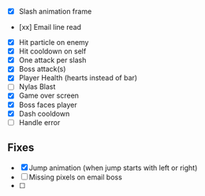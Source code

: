 - [x] Slash animation frame
- [xx] Email line read
- [x] Hit particle on enemy
- [x] Hit cooldown on self
- [x] One attack per slash
- [x] Boss attack(s)
- [x] Player Health (hearts instead of bar)
- [ ] Nylas Blast
- [x] Game over screen
- [x] Boss faces player
- [x] Dash cooldown
- [ ] Handle error

## Fixes

- [x] Jump animation (when jump starts with left or right)
- [ ] Missing pixels on email boss
- [ ]
